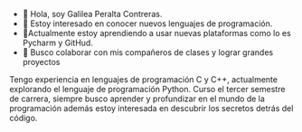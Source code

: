 - 👋 Hola, soy Galilea Peralta Contreras.
- 👀 Estoy interesado en conocer nuevos lenguajes de programación.
- 🌱Actualmente estoy aprendiendo a usar nuevas plataformas como lo es Pycharm y GitHud.
- 💞️ Busco colaborar con mis compañeros de clases y lograr grandes proyectos

Tengo experiencia en lenguajes de programación C y C++, actualmente explorando el lenguaje de programación Python.
Curso el tercer semestre de carrera, siempre busco aprender y profundizar en el mundo de la programación además estoy interesada en descubrir los secretos detrás del código. 
